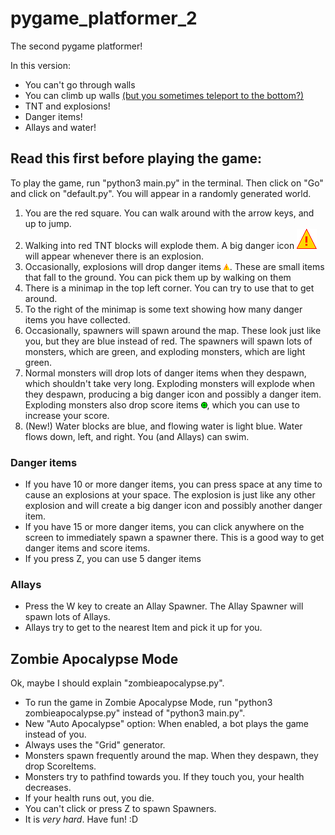 # pygame_platformer_2

The second pygame platformer!

In this version:
- You can't go through walls
- You can climb up walls [(but you sometimes teleport to the bottom?)](https://github.com/sillypantscoder/pygame_platformer_2/issues/3)
- TNT and explosions!
- Danger items!
- Allays and water!

## Read this first before playing the game:

To play the game, run "python3 main.py" in the terminal. Then click on "Go" and click on "default.py". You will appear in a randomly generated world.

1. You are the red square. You can walk around with the arrow keys, and up to jump.
2. Walking into red TNT blocks will explode them. A big danger icon ![](textures/particle/danger.png) will appear whenever there is an explosion.
3. Occasionally, explosions will drop danger items ![](textures/item/danger.png). These are small items that fall to the ground. You can pick them up by walking on them
4. There is a minimap in the top left corner. You can try to use that to get around.
5. To the right of the minimap is some text showing how many danger items you have collected.
6. Occasionally, spawners will spawn around the map. These look just like you, but they are blue instead of red. The spawners will spawn lots of monsters, which are green, and exploding monsters, which are light green.
7. Normal monsters will drop lots of danger items when they despawn, which shouldn't take very long. Exploding monsters will explode when they despawn, producing a big danger icon and possibly a danger item. Exploding monsters also drop score items ![](textures/item/score.png), which you can use to increase your score.
8. (New!) Water blocks are blue, and flowing water is light blue. Water flows down, left, and right. You (and Allays) can swim.

### Danger items
- If you have 10 or more danger items, you can press space at any time to cause an explosions at your space. The explosion is just like any other explosion and will create a big danger icon and possibly another danger item.
- If you have 15 or more danger items, you can click anywhere on the screen to immediately spawn a spawner there. This is a good way to get danger items and score items.
- If you press Z, you can use 5 danger items

### Allays
- Press the W key to create an Allay Spawner. The Allay Spawner will spawn lots of Allays.
- Allays try to get to the nearest Item and pick it up for you.

## Zombie Apocalypse Mode
Ok, maybe I should explain "zombieapocalypse.py".

- To run the game in Zombie Apocalypse Mode, run "python3 zombieapocalypse.py" instead of "python3 main.py".
- New "Auto Apocalypse" option: When enabled, a bot plays the game instead of you.
- Always uses the "Grid" generator.
- Monsters spawn frequently around the map. When they despawn, they drop ScoreItems.
- Monsters try to pathfind towards you. If they touch you, your health decreases.
- If your health runs out, you die.
- You can't click or press Z to spawn Spawners.
- It is _very hard_. Have fun! :D